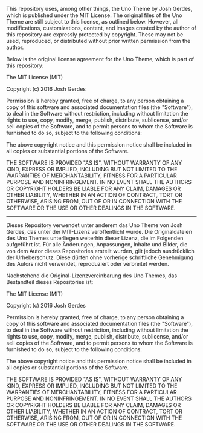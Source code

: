 This repository uses, among other things, the Uno Theme by Josh Gerdes, which is published under the MIT License. The original files of the Uno Theme are still subject to this license, as outlined below. However, all modifications, customizations, content, and images created by the author of this repository are expressly protected by copyright. These may not be used, reproduced, or distributed without prior written permission from the author.

Below is the original license agreement for the Uno Theme, which is part of this repository:



The MIT License (MIT)

Copyright (c) 2016 Josh Gerdes

Permission is hereby granted, free of charge, to any person obtaining a copy
of this software and associated documentation files (the "Software"), to deal
in the Software without restriction, including without limitation the rights
to use, copy, modify, merge, publish, distribute, sublicense, and/or sell
copies of the Software, and to permit persons to whom the Software is
furnished to do so, subject to the following conditions:

The above copyright notice and this permission notice shall be included in all
copies or substantial portions of the Software.

THE SOFTWARE IS PROVIDED "AS IS", WITHOUT WARRANTY OF ANY KIND, EXPRESS OR
IMPLIED, INCLUDING BUT NOT LIMITED TO THE WARRANTIES OF MERCHANTABILITY,
FITNESS FOR A PARTICULAR PURPOSE AND NONINFRINGEMENT. IN NO EVENT SHALL THE
AUTHORS OR COPYRIGHT HOLDERS BE LIABLE FOR ANY CLAIM, DAMAGES OR OTHER
LIABILITY, WHETHER IN AN ACTION OF CONTRACT, TORT OR OTHERWISE, ARISING FROM,
OUT OF OR IN CONNECTION WITH THE SOFTWARE OR THE USE OR OTHER DEALINGS IN THE
SOFTWARE.


------------------------------------------------------------------------------------


Dieses Repository verwendet unter anderem das Uno Theme von Josh Gerdes, das unter der MIT-Lizenz veröffentlicht wurde. Die Originaldateien des Uno Themes unterliegen weiterhin dieser Lizenz, die im Folgenden aufgeführt ist. Für alle Änderungen, Anpassungen, Inhalte und Bilder, die von dem Autor dieses Repositories erstellt wurden, gilt jedoch ausdrücklich der Urheberschutz. Diese dürfen ohne vorherige schriftliche Genehmigung des Autors nicht verwendet, reproduziert oder verbreitet werden.

Nachstehend die Original-Lizenzvereinbarung des Uno Themes, das Bestandteil dieses Repositories ist:




The MIT License (MIT)

Copyright (c) 2016 Josh Gerdes

Permission is hereby granted, free of charge, to any person obtaining a copy
of this software and associated documentation files (the "Software"), to deal
in the Software without restriction, including without limitation the rights
to use, copy, modify, merge, publish, distribute, sublicense, and/or sell
copies of the Software, and to permit persons to whom the Software is
furnished to do so, subject to the following conditions:

The above copyright notice and this permission notice shall be included in all
copies or substantial portions of the Software.

THE SOFTWARE IS PROVIDED "AS IS", WITHOUT WARRANTY OF ANY KIND, EXPRESS OR
IMPLIED, INCLUDING BUT NOT LIMITED TO THE WARRANTIES OF MERCHANTABILITY,
FITNESS FOR A PARTICULAR PURPOSE AND NONINFRINGEMENT. IN NO EVENT SHALL THE
AUTHORS OR COPYRIGHT HOLDERS BE LIABLE FOR ANY CLAIM, DAMAGES OR OTHER
LIABILITY, WHETHER IN AN ACTION OF CONTRACT, TORT OR OTHERWISE, ARISING FROM,
OUT OF OR IN CONNECTION WITH THE SOFTWARE OR THE USE OR OTHER DEALINGS IN THE
SOFTWARE.

